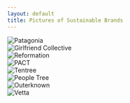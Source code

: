 ```yaml
---
layout: default
title: Pictures of Sustainable Brands
---
```


 
<div class="gallery">
<div class="image_box"><img src="/emmamhogan-demo.github.io/assets/images/Patagonia.jpg" alt="Patagonia" class="gallery_image"></div> 
<div class="image_box"><img src="/emmamhogan-demo.github.io/assets/images/GirlfriendCollective.jpg" alt="Girlfriend Collective" class="gallery_image"></div>
<div class="image_box"><img src="/emmamhogan-demo.github.io/assets/images/Reformation.jpg" alt="Reformation" class="gallery_image"></div>   
<div class="image_box"><img src="/emmamhogan-demo.github.io/assets/images/PACT.jpg" alt="PACT" class="gallery_image"></div>   
<div class="image_box"><img src="/emmamhogan-demo.github.io/assets/images/Tentree.jpg" alt="Tentree" class="gallery_image"></div>   
<div class="image_box"><img src="/emmamhogan-demo.github.io/assets/images/PeopleTree.jpg" alt="People Tree" class="gallery_image"></div> 
<div class="image_box"><img src="/emmamhogan-demo.github.io/assets/images/Outerknown.jpg" alt="Outerknown" class="gallery_image"></div> 
<div class="image_box"><img src="/emmamhogan-demo.github.io/assets/images/Vetta.jpg" alt="Vetta" class="gallery_image"></div> 
</div>
  

  





